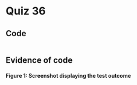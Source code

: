 # Quiz 36
## Code

```.py

```

## Evidence of code

#### Figure 1: Screenshot displaying the test outcome
